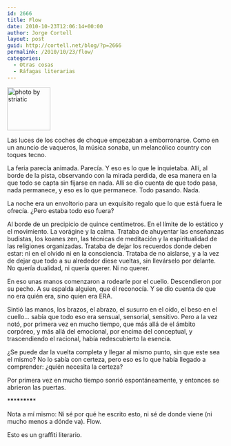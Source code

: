```yaml
---
id: 2666
title: Flow
date: 2010-10-23T12:06:14+00:00
author: Jorge Cortell
layout: post
guid: http://cortell.net/blog/?p=2666
permalink: /2010/10/23/flow/
categories:
  - Otras cosas
  - Ráfagas literarias
---
```

<img class="aligncenter" src="http://farm2.static.flickr.com/1257/1361930882_397f2eef34_t.jpg" alt="photo by striatic" width="100" height="100" />

Las luces de los coches de choque empezaban a emborronarse. Como en un anuncio de vaqueros, la música sonaba, un melancólico country con toques tecno.

La feria parecía animada. Parecía. Y eso es lo que le inquietaba. Allí, al borde de la pista, observando con la mirada perdida, de esa manera en la que todo se capta sin fijarse en nada. Allí se dio cuenta de que todo pasa, nada permanece, y eso es lo que permanece. Todo pasando. Nada.

La noche era un envoltorio para un exquisito regalo que lo que está fuera le ofrecía. ¿Pero estaba todo eso fuera?

Al borde de un precipicio de quince centímetros. En el límite de lo estático y el movimiento. La vorágine y la calma. Trataba de ahuyentar las enseñanzas budistas, los koanes zen, las técnicas de meditación y la espiritualidad de las religiones organizadas. Trataba de dejar los recuerdos donde deben estar: ni en el olvido ni en la consciencia. Trataba de no aislarse, y a la vez de dejar que todo a su alrededor diese vueltas, sin llevárselo por delante. No quería dualidad, ni quería querer. Ni no querer.

En eso unas manos comenzaron a rodearle por el cuello. Descendieron por su pecho. A su espalda alguien, que él reconocía. Y se dio cuenta de que no era quién era, sino quien era ERA.

Sintió las manos, los brazos, el abrazo, el susurro en el oído, el beso en el cuello&#8230; sabía que todo eso era sensual, sensorial, sensitivo. Pero a la vez notó, por primera vez en mucho tiempo, que más allá de el ámbito corpóreo, y más allá del emocional, por encima del conceptual, y trascendiendo el racional, había redescubierto la esencia.

¿Se puede dar la vuelta completa y llegar al mismo punto, sin que este sea el mismo? No lo sabía con certeza, pero eso es lo que había llegado a comprender: ¿quién necesita la certeza?

Por primera vez en mucho tiempo sonrió espontáneamente, y entonces se abrieron las puertas.

\***\***\***\***\***\***\***\****

Nota a mí mismo: Ni sé por qué he escrito esto, ni sé de donde viene (ni mucho menos a dónde va). Flow.

Esto es un graffiti literario.